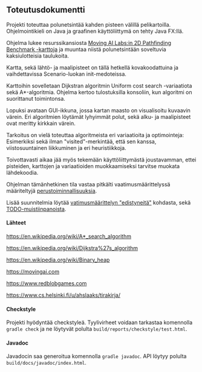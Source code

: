 ## Toteutusdokumentti

Projekti toteuttaa polunetsintää kahden pisteen välillä pelikartoilla. Ohjelmointikieli on Java ja graafinen käyttöliittymä on tehty Java FX:llä.

Ohjelma lukee resurssikansiosta [Moving AI Labs:in 2D Pathfinding Benchmark -karttoja](https://movingai.com/benchmarks/grids.html) ja muuntaa niistä polunetsintään soveltuvia kaksiulotteisia taulukoita.

Kartta, sekä lähtö- ja maalipisteet on tällä hetkellä kovakoodattuina ja vaihdettavissa Scenario-luokan init-medoteissa.

Karttoihin sovelletaan Dijkstran algoritmin Uniform cost search -variaatiota sekä A*-algoritmia. Ohjelma kertoo tulostuksilla konsoliin, kun algoritmi on suorittanut toimintonsa.

Lopuksi avataan GUI-ikkuna, jossa kartan maasto on visualisoitu kuvaavin värein. Eri algoritmien löytämät lyhyimmät polut, sekä alku- ja maalipisteet ovat meritty kirkkain värein.

Tarkoitus on vielä toteuttaa algoritmeista eri variaatioita ja optimointeja: Esimerkiksi sekä ilman "visited"-merkintää, että sen kanssa, viistosuuntainen liikkuminen ja eri heuristiikkoja.

Toivottavasti aikaa jää myös tekemään käyttöliittymästä joustavamman, ettei  pisteiden, karttojen ja variaatioiden muokkaamiseksi tarvitse muokata lähdekoodia.

Ohjelman tämänhetkinen tila vastaa pitkälti vaatimusmäärittelyssä määriteltyjä [perustoiminnallisuuksia](https://github.com/magael/aastaar/blob/master/documentation/maarittely.md#perustoiminnallisuuksia).

Lisää suunnitelmia löytää [vatimusmäärittelyn "edistyneitä"](https://github.com/magael/aastaar/blob/master/documentation/maarittely.md#edistyneit%C3%A4--jatkokehityksen-toiminnallisuuksia) kohdasta, sekä [TODO-muistiinpanoista](https://github.com/magael/aastaar/blob/master/documentation/todo.md).

#### Lähteet

https://en.wikipedia.org/wiki/A*_search_algorithm

https://en.wikipedia.org/wiki/Dijkstra%27s_algorithm

https://en.wikipedia.org/wiki/Binary_heap

https://movingai.com

https://www.redblobgames.com

https://www.cs.helsinki.fi/u/ahslaaks/tirakirja/

#### Checkstyle

Projekti hyödyntää checkstyleä. Tyylivirheet voidaan tarkastaa komennolla <code>gradle check</code> ja ne löytyvät polulta <code>build/reports/checkstyle/test.html</code>.

#### Javadoc

Javadocin saa generoitua komennolla <code>gradle javadoc</code>. API löytyy polulta <code>build/docs/javadoc/index.html</code>.